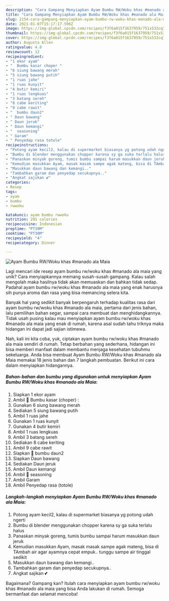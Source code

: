 ```yaml
---
description: "Cara Gampang Menyiapkan Ayam Bumbu RW/Woku khas #manado ala Maia yang Sempurna"
title: "Cara Gampang Menyiapkan Ayam Bumbu RW/Woku khas #manado ala Maia yang Sempurna"
slug: 2154-cara-gampang-menyiapkan-ayam-bumbu-rw-woku-khas-manado-ala-maia-yang-sempurna
date: 2021-01-07T15:17:17.596Z
image: https://img-global.cpcdn.com/recipes/f3f6a015f1637959/751x532cq70/ayam-bumbu-rwwoku-khas-manado-ala-maia-foto-resep-utama.jpg
thumbnail: https://img-global.cpcdn.com/recipes/f3f6a015f1637959/751x532cq70/ayam-bumbu-rwwoku-khas-manado-ala-maia-foto-resep-utama.jpg
cover: https://img-global.cpcdn.com/recipes/f3f6a015f1637959/751x532cq70/ayam-bumbu-rwwoku-khas-manado-ala-maia-foto-resep-utama.jpg
author: Augusta Allen
ratingvalue: 4.8
reviewcount: 12
recipeingredient:
- "1 ekor ayam"
- "  Bumbu kasar choper "
- "6 siung bawang merah"
- "5 siung bawang putih"
- "1 ruas jahe"
- "1 ruas kunyit"
- "4 butir kemiri"
- "1 ruas lengkuas"
- "3 batang sereh"
- "8 cabe keriting"
- "9 cabe rawit"
- "  bumbu daun2"
- " Daun bawang"
- " Daun jeruk"
- " Daun kemangi"
- "  seasoning"
- " Garam"
- " Penyedap rasa totole"
recipeinstructions:
- "Potong ayam kecil2, kalau di supermarket biasanya yg potong udah ngerti"
- "Bumbu di blender menggunakan chopper karena sy ga suka terlalu halus"
- "Panaskan minyak goreng, tumis bumbu sampai harum masukkan daun jeruk"
- "Kemudian masukkan Ayam, masak masak sampe agak mateng, bisa di TAmbah air agar ayamnya cepat empuk.. tunggu sampe air tinggal sedikit"
- "Masukkan daun bawang dan kemangi.."
- "Tambahkan garam dan penyedap secukupnya.."
- "Angkat sajikan 💕"
categories:
- Resep
tags:
- ayam
- bumbu
- rwwoku

katakunci: ayam bumbu rwwoku 
nutrition: 291 calories
recipecuisine: Indonesian
preptime: "PT39M"
cooktime: "PT30M"
recipeyield: "4"
recipecategory: Dinner

---
```



![Ayam Bumbu RW/Woku khas #manado ala Maia](https://img-global.cpcdn.com/recipes/f3f6a015f1637959/751x532cq70/ayam-bumbu-rwwoku-khas-manado-ala-maia-foto-resep-utama.jpg)

Lagi mencari ide resep ayam bumbu rw/woku khas #manado ala maia yang unik? Cara menyiapkannya memang susah-susah gampang. Kalau salah mengolah maka hasilnya tidak akan memuaskan dan bahkan tidak sedap. Padahal ayam bumbu rw/woku khas #manado ala maia yang enak harusnya sih punya aroma dan rasa yang bisa memancing selera kita.

Banyak hal yang sedikit banyak berpengaruh terhadap kualitas rasa dari ayam bumbu rw/woku khas #manado ala maia, pertama dari jenis bahan, lalu pemilihan bahan segar, sampai cara membuat dan menghidangkannya. Tidak usah pusing kalau mau menyiapkan ayam bumbu rw/woku khas #manado ala maia yang enak di rumah, karena asal sudah tahu triknya maka hidangan ini dapat jadi sajian istimewa.




Nah, kali ini kita coba, yuk, ciptakan ayam bumbu rw/woku khas #manado ala maia sendiri di rumah. Tetap berbahan yang sederhana, hidangan ini bisa memberi manfaat dalam membantu menjaga kesehatan tubuhmu sekeluarga. Anda bisa membuat Ayam Bumbu RW/Woku khas #manado ala Maia memakai 18 jenis bahan dan 7 langkah pembuatan. Berikut ini cara dalam menyiapkan hidangannya.

<!--inarticleads1-->

##### Bahan-bahan dan bumbu yang digunakan untuk menyiapkan Ayam Bumbu RW/Woku khas #manado ala Maia:

1. Siapkan 1 ekor ayam
1. Ambil  🍁 Bumbu kasar (choper) :
1. Gunakan 6 siung bawang merah
1. Sediakan 5 siung bawang putih
1. Ambil 1 ruas jahe
1. Gunakan 1 ruas kunyit
1. Gunakan 4 butir kemiri
1. Ambil 1 ruas lengkuas
1. Ambil 3 batang sereh
1. Sediakan 8 cabe keriting
1. Ambil 9 cabe rawit
1. Siapkan  🍁 bumbu daun2
1. Siapkan  Daun bawang
1. Sediakan  Daun jeruk
1. Ambil  Daun kemangi
1. Ambil  🍁 seasoning
1. Ambil  Garam
1. Ambil  Penyedap rasa (totole)




<!--inarticleads2-->

##### Langkah-langkah menyiapkan Ayam Bumbu RW/Woku khas #manado ala Maia:

1. Potong ayam kecil2, kalau di supermarket biasanya yg potong udah ngerti
1. Bumbu di blender menggunakan chopper karena sy ga suka terlalu halus
1. Panaskan minyak goreng, tumis bumbu sampai harum masukkan daun jeruk
1. Kemudian masukkan Ayam, masak masak sampe agak mateng, bisa di TAmbah air agar ayamnya cepat empuk.. tunggu sampe air tinggal sedikit
1. Masukkan daun bawang dan kemangi..
1. Tambahkan garam dan penyedap secukupnya..
1. Angkat sajikan 💕




Bagaimana? Gampang kan? Itulah cara menyiapkan ayam bumbu rw/woku khas #manado ala maia yang bisa Anda lakukan di rumah. Semoga bermanfaat dan selamat mencoba!
